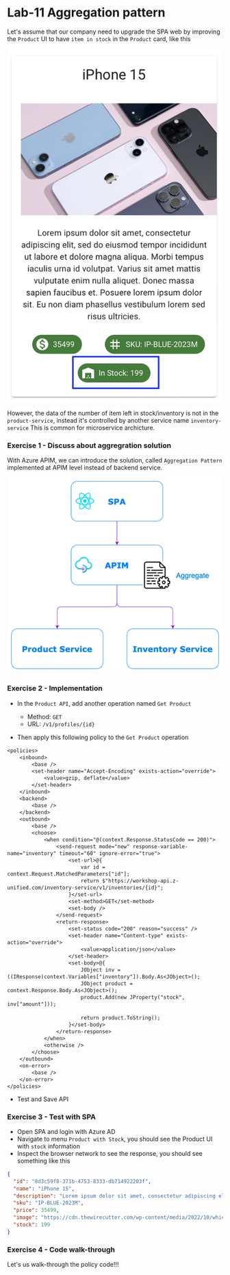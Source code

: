 # Lab-11 Aggregation pattern

Let's assume that our company need to upgrade the  SPA web by improving the `Product` UI to have `item in stock` in the `Product` card, like this

![Product](./assets/lab11-aggregation-01.png)

However, the data of the number of item left in stock/inventory is not in the `product-service`, instead it's controlled by another service name `inventory-service` This is common for microservice archicture.


### Exercise 1 - Discuss about aggregration solution
With Azure APIM, we can introduce the solution, called `Aggregation Pattern` implemented at APIM level instead of backend service.

![Solution](./assets/lab11-aggregation-02.png)


### Exercise 2 - Implementation
- In the `Product API`, add another operation named `Get Product`
  + Method: `GET`
  + URL: `/v1/profiles/{id}`

- Then apply this following policy to the `Get Product` operation
```
<policies>
    <inbound>
        <base />
        <set-header name="Accept-Encoding" exists-action="override">
            <value>gzip, deflate</value>
        </set-header>
    </inbound>
    <backend>
        <base />
    </backend>
    <outbound>
        <base />
        <choose>
            <when condition="@(context.Response.StatusCode == 200)">
                <send-request mode="new" response-variable-name="inventory" timeout="60" ignore-error="true">
                    <set-url>@{
                        var id = context.Request.MatchedParameters["id"];
                        return $"https://workshop-api.z-unified.com/inventory-service/v1/inventories/{id}";
                    }</set-url>
                    <set-method>GET</set-method>
                    <set-body />
                </send-request>
                <return-response>
                    <set-status code="200" reason="success" />
                    <set-header name="Content-type" exists-action="override">
                        <value>application/json</value>
                    </set-header>
                    <set-body>@{
                        JObject inv = ((IResponse)context.Variables["inventory"]).Body.As<JObject>();
                        JObject product = context.Response.Body.As<JObject>();
                        product.Add(new JProperty("stock", inv["amount"]));

                        return product.ToString();
                    }</set-body>
                </return-response>
            </when>
            <otherwise />
        </choose>
    </outbound>
    <on-error>
        <base />
    </on-error>
</policies>
```

- Test and Save API


### Exercise 3 - Test with SPA
- Open SPA and login with Azure AD
- Navigate to menu `Product with Stock`, you should see the Product UI with `stock` information
- Inspect the browser network to see the response, you should see something like this
```json
{
  "id": "8d3c59f8-371b-4753-8333-db714922203f",
  "name": "iPhone 15",
  "description": "Lorem ipsum dolor sit amet, consectetur adipiscing elit, sed do eiusmod tempor incididunt ut labore et dolore magna aliqua. Morbi tempus iaculis urna id volutpat. Varius sit amet mattis vulputate enim nulla aliquet. Donec massa sapien faucibus et. Posuere lorem ipsum dolor sit. Eu non diam phasellus vestibulum lorem sed risus ultricies.",
  "sku": "IP-BLUE-2023M",
  "price": 35499,
  "image": "https://cdn.thewirecutter.com/wp-content/media/2022/10/whichiphone-2048px-2681-2x1-1.jpg?auto=webp&quality=75&crop=2:1&width=1024&dpr=2",
  "stock": 199
}
```


### Exercise 4 - Code walk-through
Let's us walk-through the policy code!!!